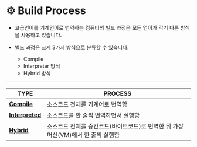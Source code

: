 # ⚙️ Build Process

- 고급언어를 기계언어로 번역하는 컴퓨터의 빌드 과정은 모든 언어가 각기 다른 방식을 사용하고 있습니다.

- 빌드 과정은 크게 3가지 방식으로 분류할 수 있습니다.
    - Compile
    - Interpreter 방식
    - Hybrid 방식

<hr>

|TYPE|PROCESS|
|----|------------|
|__[Compile]()__|소스코드 전체를 기계어로 번역함|
|__[Interpreted]()__|소스코드를 한 줄씩 번역하면서 실행함|
|__[Hybrid]()__|소스코드 전체를 중간코드(바이트코드)로 번역한 뒤 가상머신(VM)에서 한 줄씩 실행함|

<br>
